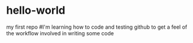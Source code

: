 # hello-world
my first repo
#I'm learning how to code and testing github to get a feel of the workflow involved in writing some code

